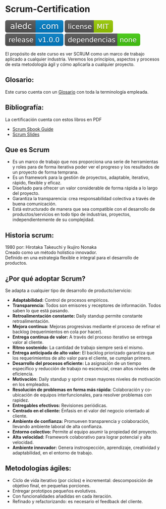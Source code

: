 # Scrum-Certification  

[![aledc.com](https://github.com/aledc7/Scrum-Certification/blob/master/recursos/aledc.com.svg)](https://aledc.com)
[![License](https://github.com/aledc7/Scrum-Certification/blob/master/recursos/mit-license.svg)](https://aledc.com)
[![GitHub release](https://github.com/aledc7/Scrum-Certification/blob/master/recursos/release.svg)](https://aledc.com)
[![Dependencies](https://github.com/aledc7/Scrum-Certification/blob/master/recursos/dependencias-none.svg)](https://aledc.com)




El propósito de este curso es ver SCRUM como un marco de trabajo aplicado a cualquier industria. Veremos los principios, aspectos y procesos de esta metodología ágil y cómo aplicarla a cualquier proyecto.

## Glosario:
Este curso cuenta con un [Glosario](https://github.com/aledc7/Scrum-Certification/blob/master/glosario.md) con toda la terminología empleada.

## Bibliografía:

La certificación cuenta con estos libros en PDF   
- [Scrum Sbook Guide](https://github.com/aledc7/Scrum-Certification/blob/master/recursos/scrumstudy-sbok-guide-3rd-edition-spanish_.pdf)    
- [Scrum Slides](https://github.com/aledc7/Scrum-Certification/blob/master/recursos/ScrumSlides.pdf)    



## Que es Scrum
- Es un marco de trabajo que nos proporciona una serie de herramientas y roles para de forma iterativa poder ver el progreso y los resultados de un proyecto de forma temprana.     
- Es un framework para la gestión de proyectos, adaptable, iterativo, rápido, flexible y eficaz.    
- Diseñado para ofrecer un valor considerable de forma rápida a lo largo del proyecto.   
- Garantiza la transparencia: crea responsabilidad colectiva a través de buena comunicación.   
- Está estructurado de manera que sea compatible con el desarrollo de productos/servicios en todo tipo de industrias, proyectos, independientemente de su complejidad.  



## Historia scrum:
1980 por: Hirotaka Takeuchi y Ikujiro Nonaka  
Creado como un método holístico innovador.   
Definido en una estrategia flexible e integral para el desarrollo de productos.   

## ¿Por qué adoptar Scrum?  
Se adapta a cualquier tipo de desarrollo de producto/servicio:  
- __Adaptabilidad:__ Control de procesos empíricos.   
- __Transparencia:__ Todos son emisores y receptores de información. Todos saben lo que está pasando.   
- __Retroalimentación constante:__ Daily standup permite constante retroalimentación.   
- __Mejora continua:__ Mejoras progresivas mediante el proceso de refinar el backlog (requerimientos en cola por hacer).   
- __Entrega continua de valor:__ A través del proceso iterativo se entrega valor al cliente.   
- __Ritmo sostenido:__ La cantidad de trabajo siempre será el mismo.   
- __Entrega anticipada de alto valor:__ El backlog priorizado garantiza que los requerimientos de alto valor para el cliente, se cumplan primero.   
- __Desarrollo del procesos eficiente:__ La asignación de un tiempo específico y reducción de trabajo no escencial, crean altos niveles de eficiencia.   
- __Motivación:__ Daily standup y sprint crean mayores niveles de motivación en los empleados.
- __Resolución de problemas en forma más rápida:__ Colaboración y co-ubicación de equipos interfuncionales, para resolver problemas con rapidez.   
- __Entregables efectivos:__ Revisiones periódicas.   
- __Centrado en el cliente:__ Énfasis en el valor del negocio orientado al cliente.   
- __Ambiente de confianza:__ Promueven transparencia y colaboración, llevando ambiente laboral de alta confianza.   
- __Entorno colectivo:__ Permite al equipo asumir la propiedad del proyecto.   
- __Alta velocidad:__ Framework colaborativo para lograr potencial y alta velocidad.   
- __Ambiente innovador:__ Genera instrospección, aprendizaje, creatividad y adaptabilidad, en el entorno de trabajo.    



## Metodologías ágiles:

- Ciclo de vida iterativo (por ciclos) e incremental: descomposición de objetivo final, en pequeñas porciones.
- Entregar prototipos pequeños evolutivos.
- Con funcionalidades añadidas en cada iteración.
- Refinado y refactorizando: es necesario el feedback del cliente.
